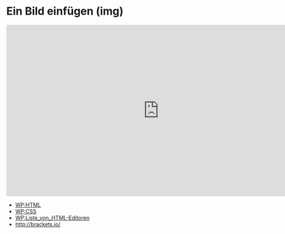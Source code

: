 # Ein Bild einfügen (img)

<iframe width="800" height="450" src="https://www.youtube-nocookie.com/embed/diiikCQbmlA?showinfo=0" frameborder="0" allowfullscreen></iframe>

* [WP:HTML](http://de.wikipedia.org/wiki/Hypertext_Markup_Language)
* [WP:CSS](http://de.wikipedia.org/wiki/Cascading_Style_Sheets)
* [WP:Liste_von_HTML-Editoren](http://de.wikipedia.org/wiki/Liste_von_HTML-Editoren)
* http://brackets.io/


